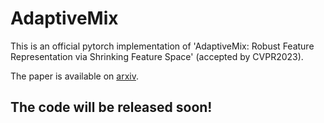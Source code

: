 # AdaptiveMix
This is an official pytorch implementation of 'AdaptiveMix: Robust Feature Representation via Shrinking Feature Space' (accepted by CVPR2023). 

The paper is available on [arxiv](https://arxiv.org/pdf/2303.01559.pdf). 
## The code will be released soon!
